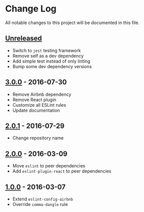 # Change Log

All notable changes to this project will be documented in this file.

## [Unreleased]

- Switch to `jest` testing framework
- Remove self as a dev dependency
- Add simple test instead of only linting
- Bump some dev dependency versions

## [3.0.0] - 2016-07-30

- Remove Airbnb dependency
- Remove React plugin
- Customize all ESLint rules
- Update documentation

## [2.0.1] - 2016-07-29

- Change repository name

## [2.0.0] - 2016-03-09

- Move `eslint` to peer dependencies
- Add `eslint-plugin-react` to peer dependencies

## [1.0.0] - 2016-03-07

- Extend `eslint-config-airbnb`
- Override `comma-dangle` rule

[unreleased]: https://github.com/subchannel/javascript/compare/3.0.0...HEAD
[3.0.0]: https://github.com/subchannel/javascript/compare/2.0.1...3.0.0
[2.0.1]: https://github.com/subchannel/javascript/compare/2.0.0...2.0.1
[2.0.0]: https://github.com/subchannel/javascript/compare/1.0.0...2.0.0
[1.0.0]: https://github.com/subchannel/javascript/releases/tag/1.0.0
